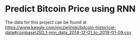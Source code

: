 # Predict Bitcoin Price using RNN

The data for this project can be found at https://www.kaggle.com/mczielinski/bitcoin-historical-data#coinbaseUSD_1-min_data_2014-12-01_to_2019-01-09.csv
